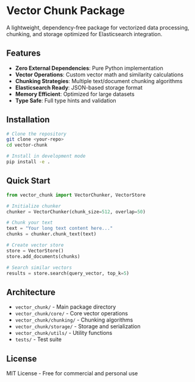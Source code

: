 # Vector Chunk Package

A lightweight, dependency-free package for vectorized data processing, chunking, and storage optimized for Elasticsearch integration.

## Features

- **Zero External Dependencies**: Pure Python implementation
- **Vector Operations**: Custom vector math and similarity calculations
- **Chunking Strategies**: Multiple text/document chunking algorithms
- **Elasticsearch Ready**: JSON-based storage format
- **Memory Efficient**: Optimized for large datasets
- **Type Safe**: Full type hints and validation

## Installation

```bash
# Clone the repository
git clone <your-repo>
cd vector-chunk

# Install in development mode
pip install -e .
```

## Quick Start

```python
from vector_chunk import VectorChunker, VectorStore

# Initialize chunker
chunker = VectorChunker(chunk_size=512, overlap=50)

# Chunk your text
text = "Your long text content here..."
chunks = chunker.chunk_text(text)

# Create vector store
store = VectorStore()
store.add_documents(chunks)

# Search similar vectors
results = store.search(query_vector, top_k=5)
```

## Architecture

- `vector_chunk/` - Main package directory
- `vector_chunk/core/` - Core vector operations
- `vector_chunk/chunking/` - Chunking algorithms
- `vector_chunk/storage/` - Storage and serialization
- `vector_chunk/utils/` - Utility functions
- `tests/` - Test suite

## License

MIT License - Free for commercial and personal use

